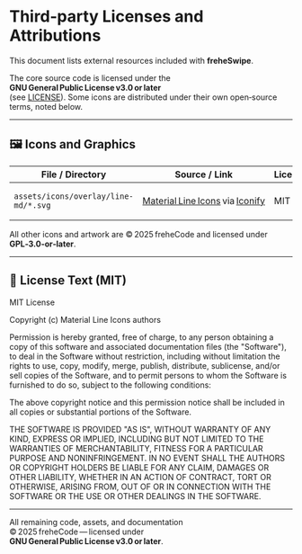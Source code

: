 # Third‑party Licenses and Attributions

This document lists external resources included with **freheSwipe**.

The core source code is licensed under the **GNU General Public License v3.0 or later**  
(see [LICENSE](LICENSE)). Some icons are distributed under their own open‑source terms, noted below.

---

## 🖼️ Icons and Graphics

| File / Directory | Source / Link | License | Attribution |
|------------------|---------------|----------|--------------|
| `assets/icons/overlay/line-md/*.svg` | [Material Line Icons](https://github.com/cyberalien/line-md) via [Iconify](https://iconify.design/) | MIT | © Material Line Icons authors (https://github.com/cyberalien/line-md) |

All other icons and artwork are © 2025 freheCode and licensed under **GPL‑3.0‑or‑later**.

---

## 📘 License Text (MIT)
MIT License

Copyright (c) Material Line Icons authors

Permission is hereby granted, free of charge, to any person obtaining a copy
of this software and associated documentation files (the "Software"), to deal
in the Software without restriction, including without limitation the rights
to use, copy, modify, merge, publish, distribute, sublicense, and/or sell
copies of the Software, and to permit persons to whom the Software is
furnished to do so, subject to the following conditions:

The above copyright notice and this permission notice shall be included in
all copies or substantial portions of the Software.

THE SOFTWARE IS PROVIDED "AS IS", WITHOUT WARRANTY OF ANY KIND, EXPRESS OR
IMPLIED, INCLUDING BUT NOT LIMITED TO THE WARRANTIES OF MERCHANTABILITY,
FITNESS FOR A PARTICULAR PURPOSE AND NONINFRINGEMENT. IN NO EVENT SHALL THE
AUTHORS OR COPYRIGHT HOLDERS BE LIABLE FOR ANY CLAIM, DAMAGES OR OTHER
LIABILITY, WHETHER IN AN ACTION OF CONTRACT, TORT OR OTHERWISE, ARISING FROM,
OUT OF OR IN CONNECTION WITH THE SOFTWARE OR THE USE OR OTHER DEALINGS IN
THE SOFTWARE.

---

All remaining code, assets, and documentation  
© 2025 freheCode — licensed under **GNU General Public License v3.0 or later**.